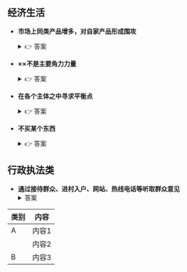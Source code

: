 ## 经济生活

- **市场上同类产品增多，对自家产品形成围攻**  
  <details>
  <summary>👉 答案</summary>
  市场竞争加剧
  </details>

- **××不是主要角力力量**  
  <details>
  <summary>👉 答案</summary>
  非主导因素
  </details>

- **在各个主体之中寻求平衡点**  
  <details>
  <summary>👉 答案</summary>
  利益协调
  </details>

- **不买某个东西**  
  <details>
  <summary>👉 答案</summary>
  消费抑制
  </details>
## 行政执法类

- **通过接待群众、进村入户、网站、热线电话等听取群众意见**  
  <details>  
  <summary> 答案</summary>  
  拓宽民意渠道，广泛听取群众意见  
  </details>

| 类别  | 内容  |
| --- | --- |
| A   | 内容1 |
|     | 内容2 |
| B   | 内容3 |
